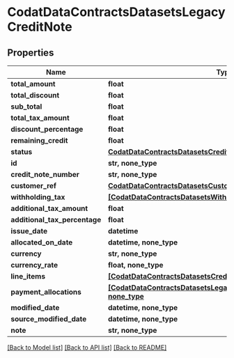 # CodatDataContractsDatasetsLegacyCreditNote


## Properties
Name | Type | Description | Notes
------------ | ------------- | ------------- | -------------
**total_amount** | **float** |  | 
**total_discount** | **float** |  | 
**sub_total** | **float** |  | 
**total_tax_amount** | **float** |  | 
**discount_percentage** | **float** |  | 
**remaining_credit** | **float** |  | 
**status** | [**CodatDataContractsDatasetsCreditNoteStatus**](CodatDataContractsDatasetsCreditNoteStatus.md) |  | 
**id** | **str, none_type** |  | [optional] 
**credit_note_number** | **str, none_type** |  | [optional] 
**customer_ref** | [**CodatDataContractsDatasetsCustomerRef**](CodatDataContractsDatasetsCustomerRef.md) |  | [optional] 
**withholding_tax** | [**[CodatDataContractsDatasetsWithholdingTax], none_type**](CodatDataContractsDatasetsWithholdingTax.md) |  | [optional] 
**additional_tax_amount** | **float** |  | [optional] 
**additional_tax_percentage** | **float** |  | [optional] 
**issue_date** | **datetime** |  | [optional] 
**allocated_on_date** | **datetime, none_type** |  | [optional] 
**currency** | **str, none_type** |  | [optional] 
**currency_rate** | **float, none_type** |  | [optional] 
**line_items** | [**[CodatDataContractsDatasetsCreditNoteLineItem], none_type**](CodatDataContractsDatasetsCreditNoteLineItem.md) |  | [optional] 
**payment_allocations** | [**[CodatDataContractsDatasetsLegacyCreditNotePaymentAllocation], none_type**](CodatDataContractsDatasetsLegacyCreditNotePaymentAllocation.md) |  | [optional] 
**modified_date** | **datetime, none_type** |  | [optional] 
**source_modified_date** | **datetime, none_type** |  | [optional] 
**note** | **str, none_type** |  | [optional] 

[[Back to Model list]](../README.md#documentation-for-models) [[Back to API list]](../README.md#documentation-for-api-endpoints) [[Back to README]](../README.md)


